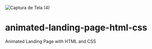 ![Captura de Tela (4)](https://user-images.githubusercontent.com/87062322/197656514-68b77d67-c07f-4903-b4d8-884787ea4b01.png)
# animated-landing-page-html-css
Animated Landing Page with HTML and CSS
